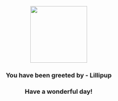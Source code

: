 <p align="center">
    <img src="https://raw.githubusercontent.com/PokeAPI/sprites/master/sprites/pokemon/506.png" width="150" height="150">
</p>
<h3 align="center">You have been greeted by - <b>Lillipup</b></h3>
<h3 align="center">Have a wonderful day!</h3>
